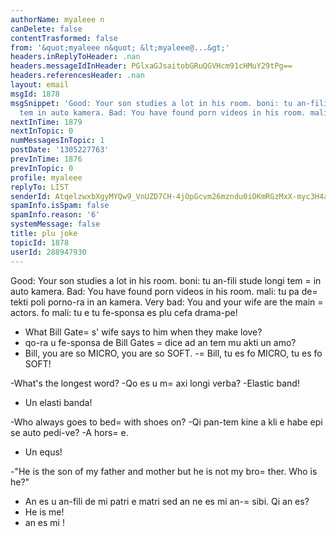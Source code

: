 ```yaml
---
authorName: myaleee n
canDelete: false
contentTrasformed: false
from: '&quot;myaleee n&quot; &lt;myaleee@...&gt;'
headers.inReplyToHeader: .nan
headers.messageIdInHeader: PGlxaGJsaitobGRuQGVHcm91cHMuY29tPg==
headers.referencesHeader: .nan
layout: email
msgId: 1878
msgSnippet: 'Good: Your son studies a lot in his room. boni: tu an-fili stude longi
  tem in auto kamera. Bad: You have found porn videos in his room. mali: tu pa detekti'
nextInTime: 1879
nextInTopic: 0
numMessagesInTopic: 1
postDate: '1305227763'
prevInTime: 1876
prevInTopic: 0
profile: myaleee
replyTo: LIST
senderId: AtqelzwxbXgyMYQw9_VnUZD7CH-4jOpGcvm26mzndu0iOKmRGzMxX-myc3H4a-oFO-TE4MCmi_JnfW_zBlMZGShmYY1pUA
spamInfo.isSpam: false
spamInfo.reason: '6'
systemMessage: false
title: plu joke
topicId: 1878
userId: 288947930
---
```


Good: Your son studies a lot in his room.
boni: tu an-fili stude longi tem =
in auto kamera.
Bad: You have found porn videos in his room.
mali: tu pa de=
tekti poli porno-ra in an kamera.
Very bad: You and your wife are the main =
actors.
fo mali: tu e tu fe-sponsa es plu  cefa drama-pe!

- What Bill Gate=
s' wife says to him when they make love?
- qo-ra u fe-sponsa de Bill Gates =
dice ad an tem mu akti un amo?
- Bill, you are so MICRO, you are so SOFT.
-=
 Bill, tu es fo MICRO, tu es fo SOFT!

-What's the longest word?
-Qo es u m=
axi longi verba?
-Elastic band!
- Un elasti banda!

-Who always goes to bed=
 with shoes on?
-Qi pan-tem kine a kli e habe epi se  auto pedi-ve?
-A hors=
e.
- Un equs!

-"He is the son of my father and mother but he is not my bro=
ther. Who is he?"
- An es u an-fili de mi patri e matri sed an ne es mi an-=
sibi. Qi an es?
- He is me!
- an es mi !



